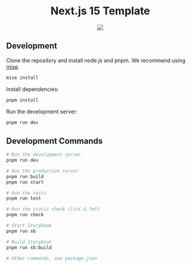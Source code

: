 <div align="center">

  # Next.js 15 Template

  <p align="center">
    <img src="https://skillicons.dev/icons?i=ts,nextjs,react,tailwind,github,vscode" />
  </p>

</div>

## Development

Clone the repository and install node.js and pnpm. We recommend using [mise](https://mise.jdx.dev/).

```sh
mise install
```

Install dependencies:

```sh
pnpm install
```

Run the development server:

```sh
pnpm run dev
```

## Development Commands

```sh
# Run the development server
pnpm run dev

# Run the production server
pnpm run build
pnpm run start

# Run the tests
pnpm run test

# Run the static check (lint & fmt)
pnpm run check

# Start Storybook
pnpm run sb

# Build Storybook
pnpm run sb:build

# Other commands, see package.json
```
